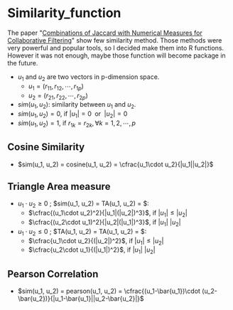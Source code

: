 # Similarity_function
The paper "[Combinations of Jaccard with Numerical Measures for Collaborative Filtering](https://arxiv.org/ftp/arxiv/papers/2111/2111.12202.pdf)" show few similarity method. Those methods were very powerful and popular tools, so I decided make them into R functions. However it was not enough, maybe those function will become package in the future.

* $u_1$ and $u_2$ are two vectors in p-dimension space.
    + $u_1 = (r_{11}, r_{12}, \cdots , r_{1p})$
    + $u_2 = (r_{21}, r_{22}, \cdots , r_{2p})$
* $sim(u_1, u_2)$: similarity between $u_1$ and $u_2$.
* $sim(u_1, u_2) = 0$, if $|u_1|=0\;$ or $\;|u_2|=0$
* $sim(u_1, u_2) = 1$, if $r_{1k}=r_{2k}, \forall k=1,2,\cdots , p$

## Cosine Similarity

* $sim(u_1, u_2) = cosine(u_1, u_2) = \cfrac{u_1\cdot u_2}{|u_1||u_2|}$

## Triangle Area measure

* $u_1\cdot u_2\ge 0$ ; $sim(u_1, u_2) = TA(u_1, u_2) = $:
    + $\cfrac{(u_1\cdot u_2)^2}{|u_1|(|u_2|)^3}$, if $|u_1|\leq |u_2|$
    + $\cfrac{(u_2\cdot u_1)^2}{|u_2|(|u_1|)^3}$, if $|u_1|\> |u_2|$
* $u_1\cdot u_2\leq 0$ ; $TA(u_1, u_2) = TA(u_1, u_2) = $:
    + $\cfrac{u_1\cdot u_2}{(|u_2|)^2}$, if $|u_1|\leq |u_2|$
    + $\cfrac{u_2\cdot u_1}{(|u_1|)^2}$, if $|u_1|\> |u_2|$

## Pearson Correlation

* $sim(u_1, u_2) = pearson(u_1, u_2) = \cfrac{(u_1-\bar{u_1})\cdot (u_2-\bar{u_2})}{|u_1-\bar{u_1}||u_2-\bar{u_2}|}$